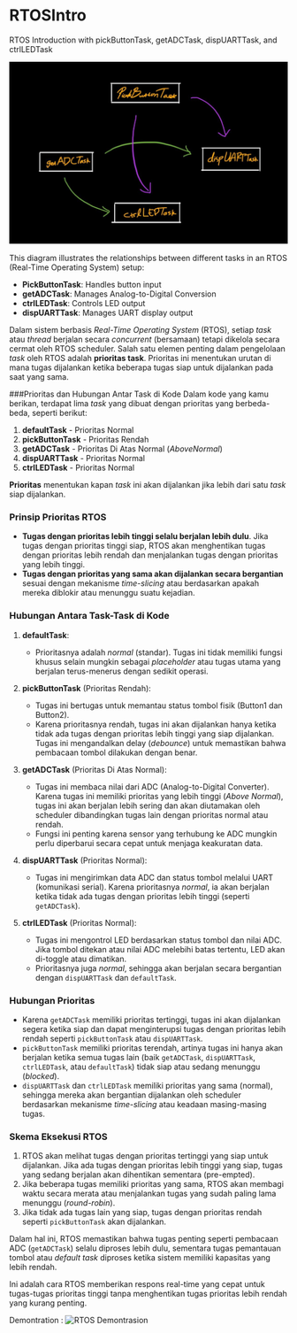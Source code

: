 # RTOSIntro

RTOS Introduction with pickButtonTask, getADCTask, dispUARTTask, and ctrlLEDTask

![RTOS Task Diagram](Task_Diagram.jpg)

This diagram illustrates the relationships between different tasks in an RTOS (Real-Time Operating System) setup:

- **PickButtonTask**: Handles button input
- **getADCTask**: Manages Analog-to-Digital Conversion
- **ctrlLEDTask**: Controls LED output
- **dispUARTTask**: Manages UART display output

Dalam sistem berbasis *Real-Time Operating System* (RTOS), setiap *task* atau *thread* berjalan secara *concurrent* (bersamaan) tetapi dikelola secara cermat oleh RTOS scheduler. Salah satu elemen penting dalam pengelolaan *task* oleh RTOS adalah **prioritas task**. Prioritas ini menentukan urutan di mana tugas dijalankan ketika beberapa tugas siap untuk dijalankan pada saat yang sama.

###Prioritas dan Hubungan Antar Task di Kode
Dalam kode yang kamu berikan, terdapat lima *task* yang dibuat dengan prioritas yang berbeda-beda, seperti berikut:

1. **defaultTask** - Prioritas Normal
2. **pickButtonTask** - Prioritas Rendah
3. **getADCTask** - Prioritas Di Atas Normal (*AboveNormal*)
4. **dispUARTTask** - Prioritas Normal
5. **ctrlLEDTask** - Prioritas Normal

**Prioritas** menentukan kapan *task* ini akan dijalankan jika lebih dari satu *task* siap dijalankan.

### Prinsip Prioritas RTOS

- **Tugas dengan prioritas lebih tinggi selalu berjalan lebih dulu**. Jika tugas dengan prioritas tinggi siap, RTOS akan menghentikan tugas dengan prioritas lebih rendah dan menjalankan tugas dengan prioritas yang lebih tinggi.
- **Tugas dengan prioritas yang sama akan dijalankan secara bergantian** sesuai dengan mekanisme *time-slicing* atau berdasarkan apakah mereka diblokir atau menunggu suatu kejadian.

### Hubungan Antara Task-Task di Kode

1. **defaultTask**: 
   - Prioritasnya adalah *normal* (standar). Tugas ini tidak memiliki fungsi khusus selain mungkin sebagai *placeholder* atau tugas utama yang berjalan terus-menerus dengan sedikit operasi.

2. **pickButtonTask** (Prioritas Rendah):
   - Tugas ini bertugas untuk memantau status tombol fisik (Button1 dan Button2).
   - Karena prioritasnya rendah, tugas ini akan dijalankan hanya ketika tidak ada tugas dengan prioritas lebih tinggi yang siap dijalankan. Tugas ini mengandalkan delay (*debounce*) untuk memastikan bahwa pembacaan tombol dilakukan dengan benar.

3. **getADCTask** (Prioritas Di Atas Normal):
   - Tugas ini membaca nilai dari ADC (Analog-to-Digital Converter). Karena tugas ini memiliki prioritas yang lebih tinggi (*Above Normal*), tugas ini akan berjalan lebih sering dan akan diutamakan oleh scheduler dibandingkan tugas lain dengan prioritas normal atau rendah.
   - Fungsi ini penting karena sensor yang terhubung ke ADC mungkin perlu diperbarui secara cepat untuk menjaga keakuratan data.

4. **dispUARTTask** (Prioritas Normal):
   - Tugas ini mengirimkan data ADC dan status tombol melalui UART (komunikasi serial). Karena prioritasnya *normal*, ia akan berjalan ketika tidak ada tugas dengan prioritas lebih tinggi (seperti `getADCTask`).

5. **ctrlLEDTask** (Prioritas Normal):
   - Tugas ini mengontrol LED berdasarkan status tombol dan nilai ADC. Jika tombol ditekan atau nilai ADC melebihi batas tertentu, LED akan di-toggle atau dimatikan.
   - Prioritasnya juga *normal*, sehingga akan berjalan secara bergantian dengan `dispUARTTask` dan `defaultTask`.

### Hubungan Prioritas
- Karena `getADCTask` memiliki prioritas tertinggi, tugas ini akan dijalankan segera ketika siap dan dapat menginterupsi tugas dengan prioritas lebih rendah seperti `pickButtonTask` atau `dispUARTTask`.
- `pickButtonTask` memiliki prioritas terendah, artinya tugas ini hanya akan berjalan ketika semua tugas lain (baik `getADCTask`, `dispUARTTask`, `ctrlLEDTask`, atau `defaultTask`) tidak siap atau sedang menunggu (*blocked*).
- `dispUARTTask` dan `ctrlLEDTask` memiliki prioritas yang sama (normal), sehingga mereka akan bergantian dijalankan oleh scheduler berdasarkan mekanisme *time-slicing* atau keadaan masing-masing tugas.

### Skema Eksekusi RTOS
1. RTOS akan melihat tugas dengan prioritas tertinggi yang siap untuk dijalankan. Jika ada tugas dengan prioritas lebih tinggi yang siap, tugas yang sedang berjalan akan dihentikan sementara (pre-empted).
2. Jika beberapa tugas memiliki prioritas yang sama, RTOS akan membagi waktu secara merata atau menjalankan tugas yang sudah paling lama menunggu (*round-robin*).
3. Jika tidak ada tugas lain yang siap, tugas dengan prioritas rendah seperti `pickButtonTask` akan dijalankan.

Dalam hal ini, RTOS memastikan bahwa tugas penting seperti pembacaan ADC (`getADCTask`) selalu diproses lebih dulu, sementara tugas pemantauan tombol atau *default task* diproses ketika sistem memiliki kapasitas yang lebih rendah.

Ini adalah cara RTOS memberikan respons real-time yang cepat untuk tugas-tugas prioritas tinggi tanpa menghentikan tugas prioritas lebih rendah yang kurang penting.

Demontration :
![RTOS Demontrasion](Demonstration.gif)
